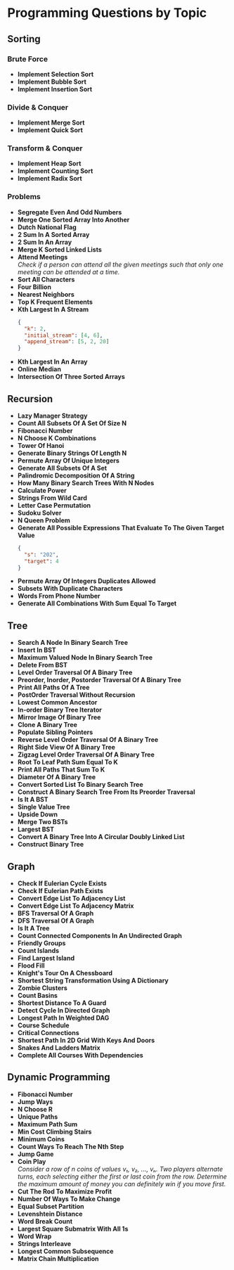 # Programming Questions by Topic

## Sorting
### Brute Force
- **Implement Selection Sort**
- **Implement Bubble Sort**
- **Implement Insertion Sort**

### Divide & Conquer
- **Implement Merge Sort**
- **Implement Quick Sort**

### Transform & Conquer
- **Implement Heap Sort**
- **Implement Counting Sort**
- **Implement Radix Sort**

### Problems
- **Segregate Even And Odd Numbers**
- **Merge One Sorted Array Into Another**
- **Dutch National Flag**
- **2 Sum In A Sorted Array**
- **2 Sum In An Array**
- **Merge K Sorted Linked Lists**
- **Attend Meetings**  
  _Check if a person can attend all the given meetings such that only one meeting can be attended at a time._
- **Sort All Characters**
- **Four Billion**
- **Nearest Neighbors**
- **Top K Frequent Elements**
- **Kth Largest In A Stream**
  ```json
  {
    "k": 2,
    "initial_stream": [4, 6],
    "append_stream": [5, 2, 20]
  }
  ```
- **Kth Largest In An Array**
- **Online Median**
- **Intersection Of Three Sorted Arrays**

## Recursion
- **Lazy Manager Strategy**
- **Count All Subsets Of A Set Of Size N**
- **Fibonacci Number**
- **N Choose K Combinations**
- **Tower Of Hanoi**
- **Generate Binary Strings Of Length N**
- **Permute Array Of Unique Integers**
- **Generate All Subsets Of A Set**
- **Palindromic Decomposition Of A String**
- **How Many Binary Search Trees With N Nodes**
- **Calculate Power**
- **Strings From Wild Card**
- **Letter Case Permutation**
- **Sudoku Solver**
- **N Queen Problem**
- **Generate All Possible Expressions That Evaluate To The Given Target Value**
  ~~~json
  {
    "s": "202",
    "target": 4
  }
  ~~~
- **Permute Array Of Integers Duplicates Allowed**
- **Subsets With Duplicate Characters**
- **Words From Phone Number**
- **Generate All Combinations With Sum Equal To Target**

## Tree
- **Search A Node In Binary Search Tree**
- **Insert In BST**
- **Maximum Valued Node In Binary Search Tree**
- **Delete From BST**
- **Level Order Traversal Of A Binary Tree**
- **Preorder, Inorder, Postorder Traversal Of A Binary Tree**
- **Print All Paths Of A Tree**
- **PostOrder Traversal Without Recursion**
- **Lowest Common Ancestor**
- **In-order Binary Tree Iterator**
- **Mirror Image Of Binary Tree**
- **Clone A Binary Tree**
- **Populate Sibling Pointers**
- **Reverse Level Order Traversal Of A Binary Tree**
- **Right Side View Of A Binary Tree**
- **Zigzag Level Order Traversal Of A Binary Tree**
- **Root To Leaf Path Sum Equal To K**
- **Print All Paths That Sum To K**
- **Diameter Of A Binary Tree**
- **Convert Sorted List To Binary Search Tree**
- **Construct A Binary Search Tree From Its Preorder Traversal**
- **Is It A BST**
- **Single Value Tree**
- **Upside Down**
- **Merge Two BSTs**
- **Largest BST**
- **Convert A Binary Tree Into A Circular Doubly Linked List**
- **Construct Binary Tree**

## Graph
- **Check If Eulerian Cycle Exists**
- **Check If Eulerian Path Exists**
- **Convert Edge List To Adjacency List**
- **Convert Edge List To Adjacency Matrix**
- **BFS Traversal Of A Graph**
- **DFS Traversal Of A Graph**
- **Is It A Tree**
- **Count Connected Components In An Undirected Graph**
- **Friendly Groups**
- **Count Islands**
- **Find Largest Island**
- **Flood Fill**
- **Knight's Tour On A Chessboard**
- **Shortest String Transformation Using A Dictionary**
- **Zombie Clusters**
- **Count Basins**
- **Shortest Distance To A Guard**
- **Detect Cycle In Directed Graph**
- **Longest Path In Weighted DAG**
- **Course Schedule**
- **Critical Connections**
- **Shortest Path In 2D Grid With Keys And Doors**
- **Snakes And Ladders Matrix**
- **Complete All Courses With Dependencies**

## Dynamic Programming
- **Fibonacci Number**
- **Jump Ways**
- **N Choose R**
- **Unique Paths**
- **Maximum Path Sum**
- **Min Cost Climbing Stairs**
- **Minimum Coins**
- **Count Ways To Reach The Nth Step**
- **Jump Game**
- **Coin Play**  
  _Consider a row of n coins of values v₁, v₂, …, vₙ. Two players alternate turns, each selecting either the first or last coin from the row. Determine the maximum amount of money you can definitely win if you move first._
- **Cut The Rod To Maximize Profit**
- **Number Of Ways To Make Change**
- **Equal Subset Partition**
- **Levenshtein Distance**
- **Word Break Count**
- **Largest Square Submatrix With All 1s**
- **Word Wrap**
- **Strings Interleave**
- **Longest Common Subsequence**
- **Matrix Chain Multiplication**